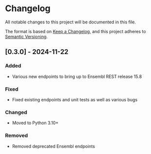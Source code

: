 # Changelog

All notable changes to this project will be documented in this file.

The format is based on [Keep a Changelog](https://keepachangelog.com/en/1.1.0/),
and this project adheres to [Semantic Versioning](https://semver.org/spec/v2.0.0.html).

## [0.3.0] - 2024-11-22

### Added

- Various new endpoints to bring up to Ensembl REST release 15.8

### Fixed

- Fixed existing endpoints and unit tests as well as various bugs

### Changed

- Moved to Python 3.10+

### Removed

- Removed deprecated Ensembl endpoints

